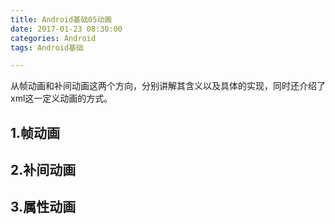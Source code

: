 ```yaml
---
title: Android基础05动画
date: 2017-01-23 08:30:00
categories: Android
tags: Android基础

---
```



从帧动画和补间动画这两个方向，分别讲解其含义以及具体的实现，同时还介绍了xml这一定义动画的方式。

## 1.帧动画

## 2.补间动画

## 3.属性动画
